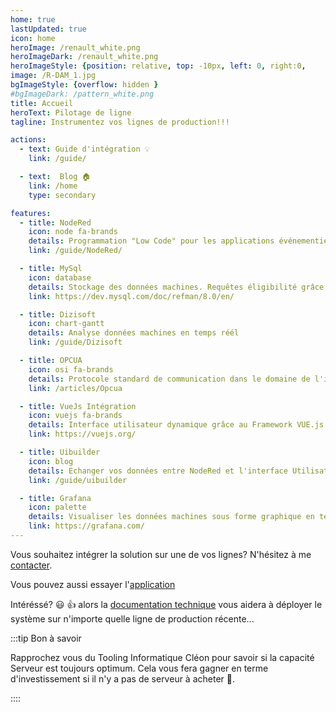 ```yaml
---
home: true
lastUpdated: true
icon: home
heroImage: /renault_white.png
heroImageDark: /renault_white.png
heroImageStyle: {position: relative, top: -10px, left: 0, right:0,                         padding: 100px }
image: /R-DAM_1.jpg
bgImageStyle: {overflow: hidden }
#bgImageDark: /pattern_white.png
title: Accueil
heroText: Pilotage de ligne
tagline: Instrumentez vos lignes de production!!!

actions:
  - text: Guide d'intégration 💡
    link: /guide/

  - text:  Blog 🏠
    link: /home
    type: secondary

features:
  - title: NodeRed
    icon: node fa-brands
    details: Programmation "Low Code" pour les applications événementielles. Boite à outils...
    link: /guide/NodeRed/

  - title: MySql
    icon: database
    details: Stockage des données machines. Requêtes éligibilité grâce aux fonctions SQL
    link: https://dev.mysql.com/doc/refman/8.0/en/

  - title: Dizisoft
    icon: chart-gantt
    details: Analyse données machines en temps réél
    link: /guide/Dizisoft

  - title: OPCUA
    icon: osi fa-brands
    details: Protocole standard de communication dans le domaine de l'industrie
    link: /articles/Opcua

  - title: VueJs Intégration
    icon: vuejs fa-brands
    details: Interface utilisateur dynamique grâce au Framework VUE.js
    link: https://vuejs.org/

  - title: Uibuilder
    icon: blog
    details: Echanger vos données entre NodeRed et l'interface Utilisateur
    link: /guide/uibuilder

  - title: Grafana
    icon: palette
    details: Visualiser les données machines sous forme graphique en temps réel
    link: https://grafana.com/
---
```


Vous souhaitez intégrer la solution sur une de vos lignes? N'hésitez à me [contacter](/intro).

Vous pouvez aussi essayer l'[application](http://pti03.cle.renault.fr:1810/search)

Intéréssé?   :smiley: :+1: alors la [documentation technique](/guide) vous aidera à déployer le système sur n'importe quelle ligne de production récente...

:::tip Bon à savoir

Rapprochez vous du Tooling Informatique Cléon pour savoir si la capacité Serveur est toujours optimum. Cela vous fera gagner en terme d'investissement si il n'y a pas de serveur à acheter :money_mouth_face:.

::::


